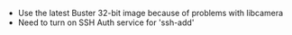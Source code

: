 * Use the latest Buster 32-bit image because of problems with libcamera
 * Need to turn on SSH Auth service for 'ssh-add'

